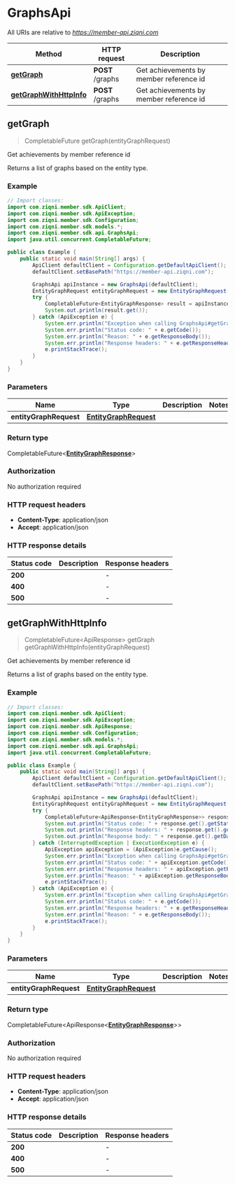 # GraphsApi

All URIs are relative to *https://member-api.ziqni.com*

Method | HTTP request | Description
------------- | ------------- | -------------
[**getGraph**](GraphsApi.md#getGraph) | **POST** /graphs | Get achievements by member reference id
[**getGraphWithHttpInfo**](GraphsApi.md#getGraphWithHttpInfo) | **POST** /graphs | Get achievements by member reference id



## getGraph

> CompletableFuture<EntityGraphResponse> getGraph(entityGraphRequest)

Get achievements by member reference id

Returns a list of graphs based on the entity type.

### Example

```java
// Import classes:
import com.ziqni.member.sdk.ApiClient;
import com.ziqni.member.sdk.ApiException;
import com.ziqni.member.sdk.Configuration;
import com.ziqni.member.sdk.models.*;
import com.ziqni.member.sdk.api.GraphsApi;
import java.util.concurrent.CompletableFuture;

public class Example {
    public static void main(String[] args) {
        ApiClient defaultClient = Configuration.getDefaultApiClient();
        defaultClient.setBasePath("https://member-api.ziqni.com");

        GraphsApi apiInstance = new GraphsApi(defaultClient);
        EntityGraphRequest entityGraphRequest = new EntityGraphRequest(); // EntityGraphRequest | 
        try {
            CompletableFuture<EntityGraphResponse> result = apiInstance.getGraph(entityGraphRequest);
            System.out.println(result.get());
        } catch (ApiException e) {
            System.err.println("Exception when calling GraphsApi#getGraph");
            System.err.println("Status code: " + e.getCode());
            System.err.println("Reason: " + e.getResponseBody());
            System.err.println("Response headers: " + e.getResponseHeaders());
            e.printStackTrace();
        }
    }
}
```

### Parameters


Name | Type | Description  | Notes
------------- | ------------- | ------------- | -------------
 **entityGraphRequest** | [**EntityGraphRequest**](EntityGraphRequest.md)|  |

### Return type

CompletableFuture<[**EntityGraphResponse**](EntityGraphResponse.md)>


### Authorization

No authorization required

### HTTP request headers

- **Content-Type**: application/json
- **Accept**: application/json

### HTTP response details
| Status code | Description | Response headers |
|-------------|-------------|------------------|
| **200** |  |  -  |
| **400** |  |  -  |
| **500** |  |  -  |

## getGraphWithHttpInfo

> CompletableFuture<ApiResponse<EntityGraphResponse>> getGraph getGraphWithHttpInfo(entityGraphRequest)

Get achievements by member reference id

Returns a list of graphs based on the entity type.

### Example

```java
// Import classes:
import com.ziqni.member.sdk.ApiClient;
import com.ziqni.member.sdk.ApiException;
import com.ziqni.member.sdk.ApiResponse;
import com.ziqni.member.sdk.Configuration;
import com.ziqni.member.sdk.models.*;
import com.ziqni.member.sdk.api.GraphsApi;
import java.util.concurrent.CompletableFuture;

public class Example {
    public static void main(String[] args) {
        ApiClient defaultClient = Configuration.getDefaultApiClient();
        defaultClient.setBasePath("https://member-api.ziqni.com");

        GraphsApi apiInstance = new GraphsApi(defaultClient);
        EntityGraphRequest entityGraphRequest = new EntityGraphRequest(); // EntityGraphRequest | 
        try {
            CompletableFuture<ApiResponse<EntityGraphResponse>> response = apiInstance.getGraphWithHttpInfo(entityGraphRequest);
            System.out.println("Status code: " + response.get().getStatusCode());
            System.out.println("Response headers: " + response.get().getHeaders());
            System.out.println("Response body: " + response.get().getData());
        } catch (InterruptedException | ExecutionException e) {
            ApiException apiException = (ApiException)e.getCause();
            System.err.println("Exception when calling GraphsApi#getGraph");
            System.err.println("Status code: " + apiException.getCode());
            System.err.println("Response headers: " + apiException.getResponseHeaders());
            System.err.println("Reason: " + apiException.getResponseBody());
            e.printStackTrace();
        } catch (ApiException e) {
            System.err.println("Exception when calling GraphsApi#getGraph");
            System.err.println("Status code: " + e.getCode());
            System.err.println("Response headers: " + e.getResponseHeaders());
            System.err.println("Reason: " + e.getResponseBody());
            e.printStackTrace();
        }
    }
}
```

### Parameters


Name | Type | Description  | Notes
------------- | ------------- | ------------- | -------------
 **entityGraphRequest** | [**EntityGraphRequest**](EntityGraphRequest.md)|  |

### Return type

CompletableFuture<ApiResponse<[**EntityGraphResponse**](EntityGraphResponse.md)>>


### Authorization

No authorization required

### HTTP request headers

- **Content-Type**: application/json
- **Accept**: application/json

### HTTP response details
| Status code | Description | Response headers |
|-------------|-------------|------------------|
| **200** |  |  -  |
| **400** |  |  -  |
| **500** |  |  -  |

